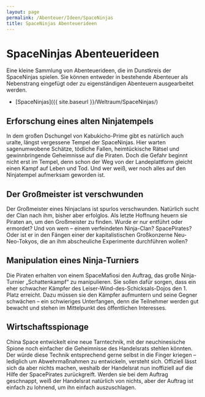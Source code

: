 ```yaml
---
layout: page
permalink: /Abenteuer/Ideen/SpaceNinjas
title: SpaceNinjas Abenteuerideen
---
```


# SpaceNinjas Abenteuerideen

Eine kleine Sammlung von Abenteuerideen, die im Dunstkreis der SpaceNinjas spielen. Sie können entweder in bestehende Abenteuer als Nebenstrang eingefügt oder zu eigenständigen Abenteuern ausgearbeitet werden.

- [SpaceNinjas]({{ site.baseurl }}/Weltraum/SpaceNinjas/)

## Erforschung eines alten Ninjatempels

In dem großen Dschungel von Kabukicho-Prime gibt es natürlich auch uralte, längst vergessene Tempel der SpaceNinjas. Hier warten sagenumwobene Schätze, tödliche Fallen, heimtückische Rätsel und gewinnbringende Geheimnisse auf die Piraten. Doch die Gefahr beginnt nicht erst im Tempel, denn schon der Weg von der Landeplattform gleicht einen Kampf auf Leben und Tod. Und wer weiß, wer noch alles auf den Ninjatempel aufmerksam geworden ist.

## Der Großmeister ist verschwunden

Der Großmeister eines Ninjaclans ist spurlos verschwunden. Natürlich sucht der Clan nach ihm, bisher aber erfolglos. Als letzte Hoffnung heuern sie Piraten an, um den Großmeister zu finden. Wurde er nur entführt oder ermordet? Und von wem – einem verfeindeten Ninja-Clan? SpacePirates? Oder ist er in den Fängen einer der kapitalistischen Großkonzerne Neu-Neo-Tokyos, die an ihm abscheuliche Experimente durchführen wollen?

## Manipulation eines Ninja-Turniers

Die Piraten erhalten von einem SpaceMafiosi den Auftrag, das große Ninja-Turnier „Schattenkampf“ zu manipulieren. Sie sollen dafür sorgen, dass ein eher schwacher Kämpfer des Leiser-Wind-des-Schicksals-Dojos den 1. Platz erreicht. Dazu müssen sie den Kämpfer aufmuntern und seine Gegner schwächen – ein schwieriges Unterfangen, denn die Teilnehmer werden gut bewacht und stehen im Mittelpunkt des öffentlichen Interesses.

## Wirtschaftsspionage

China Space entwickelt eine neue Tarntechnik, mit der neuchinesische Spione noch einfacher die Geheimnisse des Handelsrats stehlen könnten. Der würde diese Technik entsprechend gerne selbst in die Finger kriegen – lediglich um Abwehrmaßnahmen zu entwickeln, versteht sich. Offiziell lässt sich da aber nichts machen, weshalb der Handelsrat nun inoffiziell auf die Hilfe der SpacePirates zurückgreift. Werden sie bei dem Auftrag geschnappt, weiß der Handelsrat natürlich von nichts, aber der Auftrag ist einfach zu lohnend, um ihn einfach auszuschlagen.

